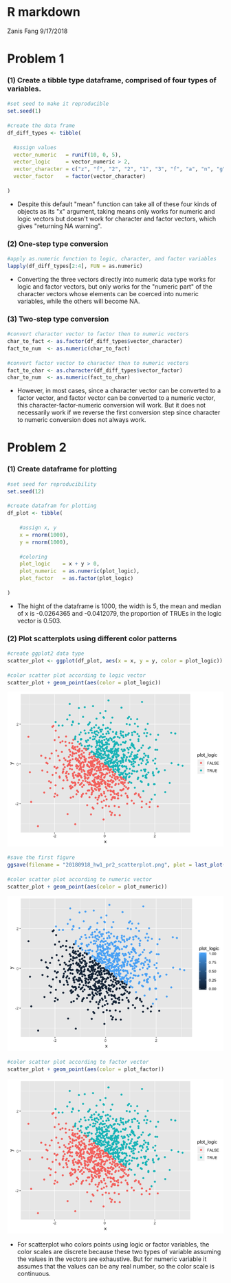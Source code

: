 R markdown
================
Zanis Fang
9/17/2018

Problem 1
=========

### (1) Create a tibble type dataframe, comprised of four types of variables.

``` r
#set seed to make it reproducible
set.seed(1)

#create the data frame
df_diff_types <- tibble(
    
  #assign values
  vector_numeric   = runif(10, 0, 5),
  vector_logic     = vector_numeric > 2,
  vector_character = c("z", "f", "2", "2", "1", "3", "f", "a", "n", "g"),
  vector_factor    = factor(vector_character)
  
)
```

-   Despite this default "mean" function can take all of these four kinds of objects as its "x" argument, taking means only works for numeric and logic vectors but doesn't work for character and factor vectors, which gives "returning NA warning".

### (2) One-step type conversion

``` r
#apply as.numeric function to logic, character, and factor variables
lapply(df_diff_types[2:4], FUN = as.numeric)
```

-   Converting the three vectors directly into numeric data type works for logic and factor vectors, but only works for the "numeric part" of the character vectors whose elements can be coerced into numeric variables, while the others will become NA.

### (3) Two-step type conversion

``` r
#convert charactor vector to factor then to numeric vectors
char_to_fact <- as.factor(df_diff_types$vector_character)
fact_to_num  <- as.numeric(char_to_fact)

#convert factor vector to character then to numeric vectors
fact_to_char <- as.character(df_diff_types$vector_factor)
char_to_num  <- as.numeric(fact_to_char)
```

-   However, in most cases, since a character vector can be converted to a factor vector, and factor vector can be converted to a numeric vector, this character-factor-numeric conversion will work. But it does not necessarily work if we reverse the first conversion step since character to numeric conversion does not always work.

Problem 2
=========

### (1) Create dataframe for plotting

``` r
#set seed for reproducibility
set.seed(12)

#create datafram for plotting
df_plot <- tibble(
    
    #assign x, y
    x = rnorm(1000),
    y = rnorm(1000),
    
    #coloring
    plot_logic    = x + y > 0,
    plot_numeric  = as.numeric(plot_logic),
    plot_factor   = as.factor(plot_logic)
    
)
```

-   The hight of the dataframe is 1000, the width is 5, the mean and median of x is -0.0264365 and -0.0412079, the proportion of TRUEs in the logic vector is 0.503.

### (2) Plot scatterplots using different color patterns

``` r
#create ggplot2 data type
scatter_plot <- ggplot(df_plot, aes(x = x, y = y, color = plot_logic))

#color scatter plot according to logic vector
scatter_plot + geom_point(aes(color = plot_logic))
```

![](p8105_hw1_zf2213_files/figure-markdown_github/plot-1.png)

``` r
#save the first figure
ggsave(filename = "20180918_hw1_pr2_scatterplot.png", plot = last_plot(), device = "png")

#color scatter plot according to numeric vector
scatter_plot + geom_point(aes(color = plot_numeric))
```

![](p8105_hw1_zf2213_files/figure-markdown_github/plot-2.png)

``` r
#color scatter plot according to factor vector
scatter_plot + geom_point(aes(color = plot_factor))
```

![](p8105_hw1_zf2213_files/figure-markdown_github/plot-3.png)

-   For scatterplot who colors points using logic or factor variables, the color scales are discrete because these two types of variable assuming the values in the vectors are exhaustive. But for numeric variable it assumes that the values can be any real number, so the color scale is continuous.
